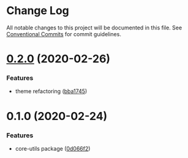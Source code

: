 # Change Log

All notable changes to this project will be documented in this file.
See [Conventional Commits](https://conventionalcommits.org) for commit guidelines.

# [0.2.0](https://github.com/zitronensaure/library/tree/master/packages/core-utils/compare/@zitronensaure/core-utils@0.1.0...@zitronensaure/core-utils@0.2.0) (2020-02-26)

### Features

-   theme refactoring ([bba1745](https://github.com/zitronensaure/library/tree/master/packages/core-utils/commit/bba17451f079f67684c6e1f9a084410c7341ecf6))

# 0.1.0 (2020-02-24)

### Features

-   core-utils package ([0d066f2](https://github.com/zitronensaure/library/commit/0d066f24020c23f929822a15938fba313dd4277f))
